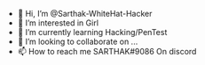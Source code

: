 - 👋 Hi, I’m @Sarthak-WhiteHat-Hacker
- 👀 I’m interested in Girl
- 🌱 I’m currently learning Hacking/PenTest
- 💞️ I’m looking to collaborate on ...
- 📫 How to reach me SARTHAK#9086 On discord

 
